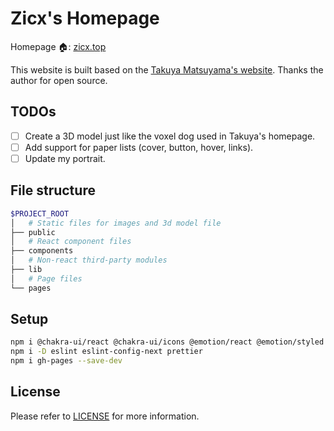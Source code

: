 # Zicx's Homepage

Homepage 🏠: [zicx.top](https://zicx.top)

This website is built based on the <a href='https://www.craftz.dog/' target='_blank'>Takuya Matsuyama's website</a>. Thanks the author for open source.

## TODOs

- [ ] Create a 3D model just like the voxel dog used in Takuya's homepage.
- [ ] Add support for paper lists (cover, button, hover, links).
- [ ] Update my portrait.

## File structure

```bash
$PROJECT_ROOT
│   # Static files for images and 3d model file
├── public
│   # React component files
├── components
│   # Non-react third-party modules
├── lib
│   # Page files
└── pages
```

## Setup

```bash
npm i @chakra-ui/react @chakra-ui/icons @emotion/react @emotion/styled framer-motion next react react-dom
npm i -D eslint eslint-config-next prettier
npm i gh-pages --save-dev
```

## License

Please refer to [LICENSE](./LICENSE) for more information.
